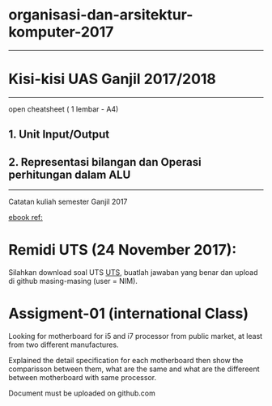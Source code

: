 # organisasi-dan-arsitektur-komputer-2017

--------------------------------------------
# Kisi-kisi UAS Ganjil 2017/2018
--------------------------------------------

open cheatsheet ( 1 lembar - A4)

## 1. Unit Input/Output

## 2. Representasi bilangan dan Operasi perhitungan dalam ALU

--------------------------------------------


Catatan kuliah semester Ganjil 2017

[ebook ref:](https://gen.lib.rus.ec)

# Remidi UTS (24 November 2017):

Silahkan download soal UTS [UTS](https://github.com/handaga/organisasi-dan-arsitektur-komputer-2017/blob/master/bana-uts-if-OrganisasidanArsitekturKomputer.docx), buatlah jawaban yang benar dan upload di github masing-masing (user = NIM).



# Assigment-01 (international Class) 


Looking for motherboard for i5 and i7 processor from public market, at least from two different manufactures.

Explained the detail specification for each motherboard then show the comparisson between them, what are the same and what are the differeent between motherboard with same processor.


Document must be uploaded on github.com

